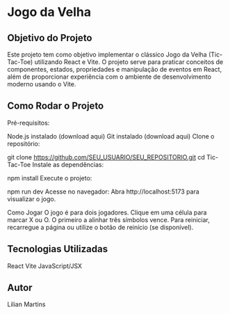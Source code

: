 # Jogo da Velha


## Objetivo do Projeto
Este projeto tem como objetivo implementar o clássico Jogo da Velha (Tic-Tac-Toe) utilizando React e Vite. O projeto serve para praticar conceitos de componentes, estados, propriedades e manipulação de eventos em React, além de proporcionar experiência com o ambiente de desenvolvimento moderno usando o Vite.

## Como Rodar o Projeto
Pré-requisitos:

Node.js instalado (download aqui)
Git instalado (download aqui)
Clone o repositório:

git clone https://github.com/SEU_USUARIO/SEU_REPOSITORIO.git
cd Tic-Tac-Toe
Instale as dependências:

npm install
Execute o projeto:

npm run dev
Acesse no navegador: Abra http://localhost:5173 para visualizar o jogo.

Como Jogar
O jogo é para dois jogadores.
Clique em uma célula para marcar X ou O.
O primeiro a alinhar três símbolos vence.
Para reiniciar, recarregue a página ou utilize o botão de reinício (se disponível).
## Tecnologias Utilizadas
React
Vite
JavaScript/JSX

## Autor
Lilian Martins
